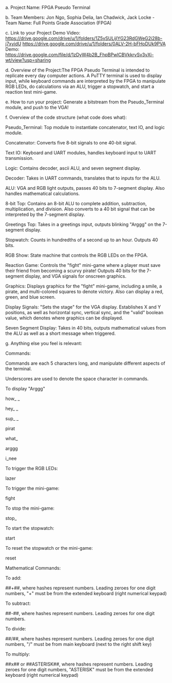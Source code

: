 a. Project Name: FPGA Pseudo Terminal 

b. Team Members: Jon Ngo, Sophia Delia, Ian Chadwick, Jack Locke - Team Name: Full Points Grade Association (FPGA)

c. Link to your Project Demo Video: 
https://drive.google.com/drive/u/1/folders/1Z5vSULijlYG23RdGWeG2i28b-j7xyidU
https://drive.google.com/drive/u/1/folders/0ALV-2H-bFHoDUk9PVA
Demo: https://drive.google.com/file/d/1zDyW4b2B_FhpBPwlCBVkkrvSv3vXi-wt/view?usp=sharing

d. Overview of the Project:The FPGA Pseudo Terminal is intended to replicate every day computer actions. A PuTTY terminal is used to display input, while keyboard commands are interpreted by the FPGA to manipulate RGB LEDs, do calculations via an ALU, trigger a stopwatch, and start a reaction test mini-game. 

e. How to run your project: Generate a bitstream from the Pseudo_Terminal module, and push to the VGA!

f. Overview of the code structure (what code does what): 

Pseudo_Terminal: Top module to instantiate concatenator, text IO, and logic module.

Concatenator: Converts five 8-bit signals to one 40-bit signal.

Text IO: Keyboard and UART modules, handles keyboard input to UART transmission.

Logic: Contains decoder, ascii ALU, and seven segment display.

Decoder: Takes in UART commands, translates that to inputs for the ALU.

ALU: VGA and RGB light outputs, passes 40 bits to 7-segment display. Also handles mathematical calculations.

8-bit Top: Contains an 8-bit ALU to complete addition, subtraction, multiplication, and division. Also converts to a 40 bit signal that can be interpreted by the 7-segment display.

Greetings Top: Takes in a greetings input, outputs blinking "Arggg" on the 7-segment display.

Stopwatch: Counts in hundredths of a second up to an hour. Outputs 40 bits. 

RGB Show: State machine that controls the RGB LEDs on the FPGA.

Reaction Game: Controls the "fight" mini-game where a player must save their friend from becoming a scurvy pirate! Outputs 40 bits for the 7-segment display, and VGA signals for onscreen graphics. 

Graphics: Displays graphics for the "fight" mini-game, including a smile, a pirate, and multi-colored squares to denote victory. Also can display a red, green, and blue screen.

Display Signals: "Sets the stage" for the VGA display. Establishes X and Y positions, as well as horizontal sync, vertical sync, and the "valid" boolean value, which denotes where graphics can be displayed. 

Seven Segment Display: Takes in 40 bits, outputs mathematical values from the ALU as well as a short message when triggered. 

g. Anything else you feel is relevant: 

Commands:

Commands are each 5 characters long, and manipulate different aspects of the terminal.

Underscores are used to denote the space character in commands.

To display "Arggg"

how_ _

hey_ _

sup_ _

pirat

what_

arggg

i_nee

To trigger the RGB LEDs:

lazer

To trigger the mini-game:

fight

To stop the mini-game:

stop_

To start the stopwatch:

start

To reset the stopwatch or the mini-game:

reset

Mathematical Commands:

To add:

##+##, where hashes represent numbers. Leading zeroes for one digit numbers, "+" must be from the extended keyboard (right numerical keypad)

To subtract:

##-##, where hashes represent numbers. Leading zeroes for one digit numbers.

To divide:

##/##, where hashes represent numbers. Leading zeroes for one digit numbers, "/" must be from main keyboard (next to the right shift key)

To multiply:

##x## or ##ASTERISK##, where hashes represent numbers. Leading zeroes for one digit numbers, "ASTERISK" must be from the extended keyboard (right numerical keypad)


